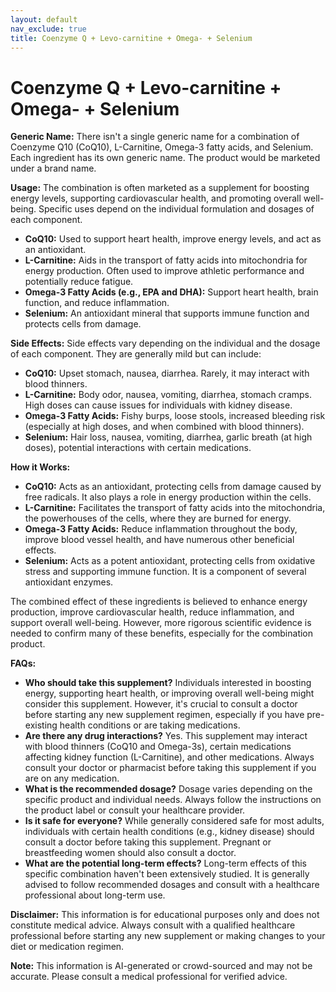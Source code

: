 ```yaml
---
layout: default
nav_exclude: true
title: Coenzyme Q + Levo-carnitine + Omega- + Selenium
---
```


# Coenzyme Q + Levo-carnitine + Omega- + Selenium

**Generic Name:**  There isn't a single generic name for a combination of Coenzyme Q10 (CoQ10), L-Carnitine, Omega-3 fatty acids, and Selenium.  Each ingredient has its own generic name.  The product would be marketed under a brand name.

**Usage:**  The combination is often marketed as a supplement for boosting energy levels, supporting cardiovascular health, and promoting overall well-being.  Specific uses depend on the individual formulation and dosages of each component.

* **CoQ10:**  Used to support heart health, improve energy levels, and act as an antioxidant.
* **L-Carnitine:**  Aids in the transport of fatty acids into mitochondria for energy production. Often used to improve athletic performance and potentially reduce fatigue.
* **Omega-3 Fatty Acids (e.g., EPA and DHA):**  Support heart health, brain function, and reduce inflammation.
* **Selenium:**  An antioxidant mineral that supports immune function and protects cells from damage.


**Side Effects:**  Side effects vary depending on the individual and the dosage of each component.  They are generally mild but can include:

* **CoQ10:**  Upset stomach, nausea, diarrhea. Rarely, it may interact with blood thinners.
* **L-Carnitine:**  Body odor, nausea, vomiting, diarrhea, stomach cramps.  High doses can cause issues for individuals with kidney disease.
* **Omega-3 Fatty Acids:**  Fishy burps, loose stools, increased bleeding risk (especially at high doses, and when combined with blood thinners).
* **Selenium:**  Hair loss, nausea, vomiting, diarrhea, garlic breath (at high doses), potential interactions with certain medications.


**How it Works:**

* **CoQ10:** Acts as an antioxidant, protecting cells from damage caused by free radicals. It also plays a role in energy production within the cells.
* **L-Carnitine:** Facilitates the transport of fatty acids into the mitochondria, the powerhouses of the cells, where they are burned for energy.
* **Omega-3 Fatty Acids:**  Reduce inflammation throughout the body, improve blood vessel health, and have numerous other beneficial effects.
* **Selenium:**  Acts as a potent antioxidant, protecting cells from oxidative stress and supporting immune function.  It is a component of several antioxidant enzymes.


The combined effect of these ingredients is believed to enhance energy production, improve cardiovascular health, reduce inflammation, and support overall well-being.  However, more rigorous scientific evidence is needed to confirm many of these benefits, especially for the combination product.


**FAQs:**

* **Who should take this supplement?**  Individuals interested in boosting energy, supporting heart health, or improving overall well-being might consider this supplement.  However, it's crucial to consult a doctor before starting any new supplement regimen, especially if you have pre-existing health conditions or are taking medications.
* **Are there any drug interactions?** Yes.  This supplement may interact with blood thinners (CoQ10 and Omega-3s), certain medications affecting kidney function (L-Carnitine), and other medications.  Always consult your doctor or pharmacist before taking this supplement if you are on any medication.
* **What is the recommended dosage?**  Dosage varies depending on the specific product and individual needs. Always follow the instructions on the product label or consult your healthcare provider.
* **Is it safe for everyone?**  While generally considered safe for most adults, individuals with certain health conditions (e.g., kidney disease) should consult a doctor before taking this supplement. Pregnant or breastfeeding women should also consult a doctor.
* **What are the potential long-term effects?**  Long-term effects of this specific combination haven't been extensively studied.  It is generally advised to follow recommended dosages and consult with a healthcare professional about long-term use.


**Disclaimer:** This information is for educational purposes only and does not constitute medical advice.  Always consult with a qualified healthcare professional before starting any new supplement or making changes to your diet or medication regimen.


**Note:** This information is AI-generated or crowd-sourced and may not be accurate. Please consult a medical professional for verified advice.